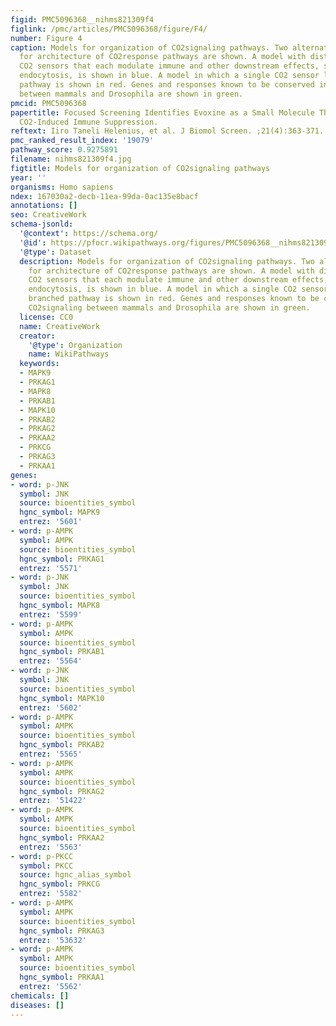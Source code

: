 ```yaml
---
figid: PMC5096368__nihms821309f4
figlink: /pmc/articles/PMC5096368/figure/F4/
number: Figure 4
caption: Models for organization of CO2signaling pathways. Two alternative models
  for architecture of CO2response pathways are shown. A model with distinct nonneuronal
  CO2 sensors that each modulate immune and other downstream effects, such as Na,K-ATPase
  endocytosis, is shown in blue. A model in which a single CO2 sensor leads to a branched
  pathway is shown in red. Genes and responses known to be conserved in CO2signaling
  between mammals and Drosophila are shown in green.
pmcid: PMC5096368
papertitle: Focused Screening Identifies Evoxine as a Small Molecule That Counteracts
  CO2-Induced Immune Suppression.
reftext: Iiro Taneli Helenius, et al. J Biomol Screen. ;21(4):363-371.
pmc_ranked_result_index: '19079'
pathway_score: 0.9275891
filename: nihms821309f4.jpg
figtitle: Models for organization of CO2signaling pathways
year: ''
organisms: Homo sapiens
ndex: 167030a2-decb-11ea-99da-0ac135e8bacf
annotations: []
seo: CreativeWork
schema-jsonld:
  '@context': https://schema.org/
  '@id': https://pfocr.wikipathways.org/figures/PMC5096368__nihms821309f4.html
  '@type': Dataset
  description: Models for organization of CO2signaling pathways. Two alternative models
    for architecture of CO2response pathways are shown. A model with distinct nonneuronal
    CO2 sensors that each modulate immune and other downstream effects, such as Na,K-ATPase
    endocytosis, is shown in blue. A model in which a single CO2 sensor leads to a
    branched pathway is shown in red. Genes and responses known to be conserved in
    CO2signaling between mammals and Drosophila are shown in green.
  license: CC0
  name: CreativeWork
  creator:
    '@type': Organization
    name: WikiPathways
  keywords:
  - MAPK9
  - PRKAG1
  - MAPK8
  - PRKAB1
  - MAPK10
  - PRKAB2
  - PRKAG2
  - PRKAA2
  - PRKCG
  - PRKAG3
  - PRKAA1
genes:
- word: p-JNK
  symbol: JNK
  source: bioentities_symbol
  hgnc_symbol: MAPK9
  entrez: '5601'
- word: p-AMPK
  symbol: AMPK
  source: bioentities_symbol
  hgnc_symbol: PRKAG1
  entrez: '5571'
- word: p-JNK
  symbol: JNK
  source: bioentities_symbol
  hgnc_symbol: MAPK8
  entrez: '5599'
- word: p-AMPK
  symbol: AMPK
  source: bioentities_symbol
  hgnc_symbol: PRKAB1
  entrez: '5564'
- word: p-JNK
  symbol: JNK
  source: bioentities_symbol
  hgnc_symbol: MAPK10
  entrez: '5602'
- word: p-AMPK
  symbol: AMPK
  source: bioentities_symbol
  hgnc_symbol: PRKAB2
  entrez: '5565'
- word: p-AMPK
  symbol: AMPK
  source: bioentities_symbol
  hgnc_symbol: PRKAG2
  entrez: '51422'
- word: p-AMPK
  symbol: AMPK
  source: bioentities_symbol
  hgnc_symbol: PRKAA2
  entrez: '5563'
- word: p-PKCC
  symbol: PKCC
  source: hgnc_alias_symbol
  hgnc_symbol: PRKCG
  entrez: '5582'
- word: p-AMPK
  symbol: AMPK
  source: bioentities_symbol
  hgnc_symbol: PRKAG3
  entrez: '53632'
- word: p-AMPK
  symbol: AMPK
  source: bioentities_symbol
  hgnc_symbol: PRKAA1
  entrez: '5562'
chemicals: []
diseases: []
---
```

